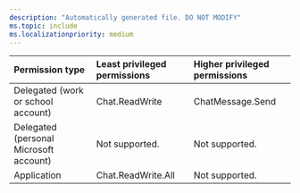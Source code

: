 ```yaml
---
description: "Automatically generated file. DO NOT MODIFY"
ms.topic: include
ms.localizationpriority: medium
---
```


|Permission type|Least privileged permissions|Higher privileged permissions|
|:---|:---|:---|
|Delegated (work or school account)|Chat.ReadWrite|ChatMessage.Send|
|Delegated (personal Microsoft account)|Not supported.|Not supported.|
|Application|Chat.ReadWrite.All|Not supported.|

